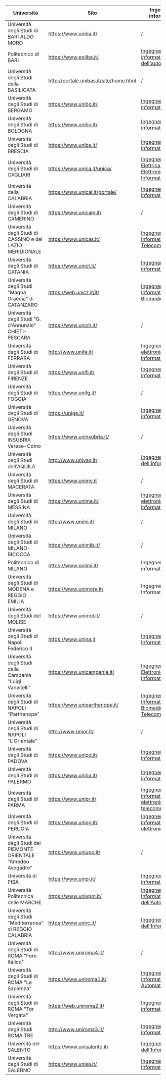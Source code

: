 
| Università                                 | Sito                   | Ingegneria informatica                                            | Informatica
| ------------------------------------------ | ---------------------- | ----------------------------------------------------------------- | ------------
| Università degli Studi di BARI ALDO MORO   | https://www.uniba.it/  | /                                                                 | [Informatica][uniba]  
| Politecnico di BARI                        | https://www.poliba.it/ | [Ingegneria informatica e dell'automazione][poliba]               | /  
| Università degli Studi della BASILICATA    | http://portale.unibas.it/site/home.html  | /                                               | [Informatica][unibas]  
| Università degli Studi di BERGAMO          | https://www.unibg.it/  | [Ingegneria informatica][unibg]                                   | /  
| Università degli Studi di BOLOGNA          | https://www.unibo.it/  | [Ingegneria informatica][unibo_inginf]                            | [Informatica][unibo_inf]
| Università degli Studi di BRESCIA          | https://www.unibs.it/  | [Ingegneria informatica][unibs]                                   | /  
| Università degli Studi di CAGLIARI         | https://www.unica.it/unica/  | [Ingegneria Elettrica, Elettronica e Informatica][unica_inginf] | [Informatica][unica_inf]  
| Università della CALABRIA                  | https://www.unical.it/portale/  | [Ingegneria informatica][unical_inginf]                  | [Informatica][unical_inf]
| Università degli Studi di CAMERINO         | https://www.unicam.it/ | /                                                                 | [Informatica][unicam]          
| Università degli Studi di CASSINO e del LAZIO MERIDIONALE | https://www.unicas.it/ | [Ingegneria Informatica e delle Telecomunicazioni][unicas] | /
| Università degli Studi di CATANIA          | https://www.unict.it/  | [Ingegneria informatica][unict_inginf]                            | [Informatica][unict_inf]
| Università degli Studi "Magna Graecia" di CATANZARO | https://web.unicz.it/it/ | [Ingegneria Informatica e Biomedica][unicz]            | /               
| Università degli Studi "G. d'Annunzio" CHIETI-PESCARA | https://www.unich.it/ | /                                                       | [Economia e Informatica per l'Impresa][unich]
| Università degli Studi di FERRARA          | http://www.unife.it/   | [Ingegneria elettronica e informatica][unife_inginf]              | [Informatica][unife_inf]
| Università degli Studi di FIRENZE          | https://www.unifi.it/  | [Ingegneria informatica][unifi_inginf]                            | [Informatica][unifi_inf]
| Università degli Studi di FOGGIA           | https://www.unifg.it/  | /                                                                 | / 
| Università degli Studi di GENOVA           | https://unige.it/      | [Ingegneria informatica][unige_inginf]                            | [Informatica][unige_inf]
| Università degli Studi INSUBRIA Varese-Como| https://www.uninsubria.it/ | /                                                             | [Informatica][uninsubria]
| Università degli Studi dell'AQUILA         | http://www.univaq.it/  | [Ingegneria dell'informazione][univaq_inginf]                     | [Informatica][univaq_inf]
| Università degli Studi di MACERATA         | https://www.unimc.it   | /                                                                 | /
| Università degli Studi di MESSINA          | https://www.unime.it/  | [Ingegneria elettronica e informatica][unime_inginf]              | [Informatica][unime_inf]
| Università degli Studi di MILANO           | http://www.unimi.it/   | /                                                                 | [Informatica][unimi]
| Università degli Studi di MILANO-BICOCCA   | https://www.unimib.it/ | /                                                                 | [Informatica][unimib]
| Politecnico di MILANO                      | https://www.polimi.it/ | Ingegneria informatica [1][polimi1] [2][polimi2]                  | /
| Università degli Studi di MODENA e REGGIO EMILIA | https://www.unimore.it/ | Ingegneria Informatica [1][unimore_inginf1] [2][unimore_inginf2] | [Informatica][unimore_inf]
| Università degli Studi del MOLISE          | https://www.unimol.it/ | /                                                                 | [Informatica][unimol]
| Università degli Studi di Napoli Federico II | https://www.unina.it | [Ingegneria Informatica][unina_inginf]                            | [Informatica][unina_inf]
| Università degli Studi della Campania "Luigi Vanvitelli" | https://www.unicampania.it/ | [Ingegneria Elettronica e Informatica][unicampania] | /
| Università degli Studi di NAPOLI "Parthenope"| https://www.uniparthenope.it/ | [Ingegneria Informatica, Biomedica e delle Telecomunicazioni][uniparthenope_inginf] | [Informatica][uniparthenope_inf]
| Università degli Studi di NAPOLI "L'Orientale" | http://www.unior.it/ | /                                                               | /
| Università degli Studi di PADOVA           | https://www.unipd.it/  | [Ingegneria informatica][unipd]                                   | / 
| Università degli Studi di PALERMO          | https://www.unipa.it/  | [Ingegneria informatica][unipa_inginf]                            | [Informatica][unipa_inf]
| Università degli Studi di PARMA            | https://www.unipr.it/  | [Ingegneria informatica, elettronica e delle telecomunicazioni][unipr_inginf] | [Informatica][unipr_inf] 
| Università degli Studi di PERUGIA          | https://www.unipg.it/  | [Ingegneria informatica ed elettronica][unipg_inginf]             | [Informatica][unipg_inf]
| Università degli Studi del PIEMONTE ORIENTALE "Amedeo Avogadro" | https://www.uniupo.it/ | /                                            | [Informatica][uniupo]
| Università di PISA                         | https://www.unipi.it/  | [Ingegneria informatica][unipi_inginf]                            | [Informatica][unipi_inf]
| Università Politecnica delle MARCHE        | https://www.univpm.it/ | [Ingegneria Informatica e dell'Automazione][univpm]               | /
| Università degli Studi "Mediterranea" di REGGIO CALABRIA | https://www.unirc.it/ | [Ingegneria dell'Informazione][unirc]                | /
| Università degli Studi di ROMA "Foro Italico" | http://www.uniroma4.it/ | /                                                             | /
| Università degli Studi di ROMA "La Sapienza"  | https://www.uniroma1.it/ | [Ingegneria Informatica e Automatica][uniroma1_inginf]       | [Informatica][uniroma1_inf]
| Università degli Studi di ROMA "Tor Vergata"  | https://web.uniroma2.it/ | [Ingegneria informatica][uniroma2_inginf]                    | [Informatica][uniroma2_inf]
| Università degli Studi ROMA TRE            | http://www.uniroma3.it/ | [Ingegneria informatica][uniroma3]                               | /
| Università del SALENTO                     | https://www.unisalento.it/ | [Ingegneria dell'Informazione][unisalento]                    | /
| Università degli Studi di SALERNO          | https://www.unisa.it/  | [Ingegneria Informatica][unisa_inginf]                            | [Informatica][unisa_inf]




[uniba]: https://www.uniba.it/ricerca/dipartimenti/informatica/didattica/corsi-di-laurea/informatica-270/laurea-triennale-in-informatica-d.m.-270-1
[poliba]: https://poliba.esse3.cineca.it/Guide/PaginaCorso.do?corso_id=10002
<!-- //TODO where's the site ? -->
[unibas]:404
[unibg]: https://lt-ii.unibg.it/it/il-corso
[unibo_inginf]: https://corsi.unibo.it/laurea/IngegneriaInformatica/il-corso
[unibo_inf]:https://corsi.unibo.it/laurea/informatica/il-corso
[unibs]: https://www.unibs.it/ugov/degree/4684
[unica_inginf]: http://corsi.unica.it/ingegneriaelettricaeelettronica/didattica/corsi/
[unica_inf]: http://corsi.unica.it/informatica/didattica/laurea-triennale-in-informatica/
[unical_inginf]: https://www.dimes.unical.it/content/ingegneria-informatica
[unical_inf]: https://www.mat.unical.it/informatica/FirstDegreeCourse
[unicam]: https://didattica.unicam.it/Guide/PaginaCorso.do;?corso_id=10028
[unicas]: https://www.unicas.it/ingegneria-informatica-telecomunicazioni
[unict_inginf]: http://www.dieei.unict.it/it/corsi/l-8-inf/presentazione-del-corso
[unict_inf]: http://web.dmi.unict.it/corsi/l-31/presentazione-del-corso
[unicz]: https://unicz.esse3.cineca.it/Guide/PaginaCorso.do;?corso_id=10141
[unich]: https://cleii.unich.it/
[unife_inginf]: http://www.unife.it/ing/informazione
[unife_inf]: http://www.unife.it/scienze/informatica
[unifi_inginf]: https://www.ing-inl.unifi.it/ls-3-corso-di-studio.html
[unifi_inf]: https://www.informatica.unifi.it/ls-3-corso-di-studio.html
[unige_inginf]: https://corsi.unige.it/8719
[unige_inf]: https://corsi.unige.it/8759
[uninsubria]: https://www.uninsubria.it/offertaformativa/informatica
[univaq_inginf]: https://www.disim.univaq.it/didattica/content.php?laurea=10&pid=549&did=0
[univaq_inf]: https://www.disim.univaq.it/didattica/content.php?lid=it&pid=549&laurea=1&did=0
[unime_inginf]: https://www.unime.it/it/cds/ingegneria-elettronica-e-informatica
[unime_inf]: https://www.unime.it/it/cds/informatica
[unimi]: http://www.cosp.unimi.it/offerta_didattica/F1X.htm
[unimib]: https://www.unimib.it/ugov/degree/4375
[polimi1]: https://www.polimi.it/?id=6500&anno=2018&campus=&scuola=&corso=360
[polimi2]: https://www.polimi.it/?id=6500&anno=2018&campus=&scuola=&corso=358
[unimore_inginf1]: http://www.ingmo.unimore.it/site/home/didattica/lauree/ingegneria-informatica.html
[unimore_inginf2]: http://www.ingmo.unimore.it/site/home/didattica/lauree/ingegneria-informatica-sede-di-mantova.html
[unimore_inf]: http://www.fim.unimore.it/site/home/didattica/corsi-di-studio-in-informatica/laurea-triennale.html
[unimol]: https://dipbioter.unimol.it/didattica/corsi-di-laurea-triennali/informatica/
[unina_inginf]: http://www.ingegneria-informatica.unina.it/
[unina_inf]: http://informatica.dieti.unina.it/
[unicampania]: http://www.ingegneria.unicampania.it/didattica/corsi-di-studio/ingegneria-elettronica-e-informatica
[uniparthenope_inginf]: https://www.uniparthenope.it/ugov/degree/1561
[uniparthenope_inf]: https://www.uniparthenope.it/ugov/degree/1569
[unipd]: https://didattica.unipd.it/off/2019/lt/in/in0508
[unipa_inginf]: http://www.unipa.it/dipartimenti/ingegneria/cds/ingegneriainformatica2178
[unipa_inf]: https://www.unipa.it/dipartimenti/matematicaeinformatica/cds/informatica2086
[unipr_inginf]: https://cdl-iiet.unipr.it/it
[unipr_inf]: https://cdl-info.unipr.it/it
[unipg_inginf]: https://www.unipg.it/didattica/offerta-formativa/offerta-formativa-2018-19?idcorso=196&annoregolamento=2018
[unipg_inf]: https://www.unipg.it/didattica/offerta-formativa/offerta-formativa-2018-19?idcorso=226&annoregolamento=2018
[uniupo]: https://www.disit.uniupo.it/tutto-studenti/offerta-formativa/lauree-triennali/informatica
[unipi_inginf]: https://computer.ing.unipi.it/inginf-l
[unipi_inf]: https://www.di.unipi.it/it/didattica/inf-l
<!-- //TODO why am I doing this ? -->
[univpm]: 404
[unirc]: https://www.unirc.it/didattica/corsi_laurea.php?uid=582b8ea5-67f5-427a-aedb-1f091252b892
[uniroma1_inginf]: https://corsidilaurea.uniroma1.it/it/corso/2018/29931/home
[uniroma1_inf]: https://corsidilaurea.uniroma1.it/it/corso/2018/29923/home
[uniroma2_inginf]: http://inginformatica.uniroma2.it/index.php/laurea_triennale
[uniroma2_inf]: http://www.informatica.uniroma2.it/
[uniroma3]: http://www.uniroma3.it/corsi/dipartimento-di-ingegneria/l/2018-2019/ingegneria-informatica-0580706200800002/
[unisalento]: https://www.unisalento.it/didattica/cosa-studiare/corsi-di-laurea/-/dettaglio/corso/LB08/ingegneria-dell-informazione
[unisa_inginf]: https://corsi.unisa.it/ingegneria-informatica/presentazione
[unisa_inf]: https://corsi.unisa.it/informatica/presentazione

